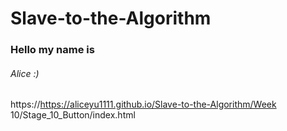 # Slave-to-the-Algorithm
### Hello my name is 
###### Alice :)

https://https://aliceyu1111.github.io/Slave-to-the-Algorithm/Week 10/Stage_10_Button/index.html
